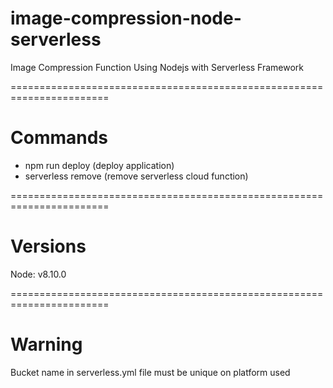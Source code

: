 # image-compression-node-serverless
 Image Compression Function Using Nodejs with Serverless Framework
 
 =======================================================================

# Commands
- npm run deploy (deploy application)
- serverless remove (remove serverless cloud function)

 =======================================================================

# Versions
Node: v8.10.0

 =======================================================================

# Warning
Bucket name in serverless.yml file must be unique on platform used
